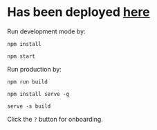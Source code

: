 # Has been deployed [here](https://routing-simulator.netlify.app/)

Run development mode by:

`npm install`

`npm start`

Run production by:

`npm run build`

`npm install serve -g`

`serve -s build`

Click the `?` button for onboarding.